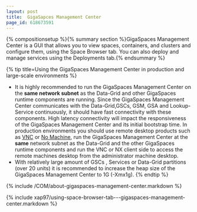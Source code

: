 ```yaml
---
layout: post
title:  GigaSapces Management Center
page_id: 618673591
---
```


{% compositionsetup %}{% summary section %}GigaSpaces Management Center is a GUI that allows you to view spaces, containers, and clusters and configure them, using the Space Browser tab. You can also deploy and manage services using the Deployments tab.{% endsummary %}

{% tip title=Using the GigaSpaces Management Center in production and large-scale environments %}

- It is highly recommended to run the GigaSpaces Management Center on the **same network subnet** as the Data-Grid and other GigaSpaces runtime components are running. Since the GigaSpaces Management Center communicates with the Data-Grid,GSCs, GSM, GSA and Lookup-Service continuously, it should have fast connectivity with these components. High latency connectivity will impact the responsiveness of the GigaSpaces Management Center and its initial bootstrap time. In production environments you should use remote desktop products such as [VNC](http://www.realvnc.com/products/free/4.1/index.html) or [No Machine](http://www.nomachine.com), run the GigaSpaces Management Center at the **same** network subnet as the Data-Grid and the other GigaSpaces runtime components and run the VNC or NX client side to access the remote machines desktop from the administrator machine desktop.
- With relatively large amount of GSCs , Services or Data-Grid partitions (over 20 units) it is recommended to increase the heap size of the GigaSpaces Management Center to 1G (-Xmx1g).
{% endtip %}

{% include /COM/about-gigaspaces-management-center.markdown %}

{% include xap97/using-space-browser-tab---gigaspaces-management-center.markdown %}
